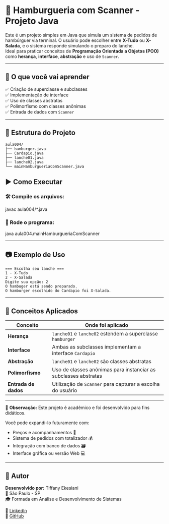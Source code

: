 # 🍔 Hamburgueria com Scanner - Projeto Java

Este é um projeto simples em Java que simula um sistema de pedidos de hambúrguer via terminal. O usuário pode escolher entre **X-Tudo** ou **X-Salada**, e o sistema responde simulando o preparo do lanche.  
Ideal para praticar conceitos de **Programação Orientada a Objetos (POO)** como **herança**, **interface**, **abstração** e uso de `Scanner`.

---

## 🧠 O que você vai aprender

✅ Criação de superclasse e subclasses  
✅ Implementação de interface  
✅ Uso de classes abstratas  
✅ Polimorfismo com classes anônimas  
✅ Entrada de dados com `Scanner`

---
## 📁 Estrutura do Projeto
```
aula004/
├── hamburger.java
├── Cardapio.java
├── lanche01.java
├── lanche02.java
└── mainHamburgueriaComScanner.java
```
## ▶️ Como Executar

### 🛠️ Compile os arquivos:
javac aula004/*.java

### 🧪 Rode o programa:
java aula004.mainHamburgueriaComScanner

---

## 📷 Exemplo de Uso
```
=== Escolha seu lanche ===
1 - X-Tudo
2 - X-Salada
Digite sua opção: 2
O hambuger está sendo preparado.
O hamburger escolhido do Cardapio foi X-Salada.
```

---

## 🧱 Conceitos Aplicados

| Conceito         | Onde foi aplicado                                                   |
|------------------|---------------------------------------------------------------------|
| **Herança**       | `lanche01` e `lanche02` estendem a superclasse `hamburger`         |
| **Interface**     | Ambas as subclasses implementam a interface `Cardapio`             |
| **Abstração**     | `lanche01` e `lanche02` são classes abstratas                     |
| **Polimorfismo**  | Uso de classes anônimas para instanciar as subclasses abstratas    |
| **Entrada de dados** | Utilização de `Scanner` para capturar a escolha do usuário        |

---

💬 **Observação:**
Este projeto é acadêmico e foi desenvolvido para fins didáticos.  

Você pode expandi-lo futuramente com:

- Preços e acompanhamentos 🍟  
- Sistema de pedidos com totalizador 💰  
- Integração com banco de dados 🗃️  
- Interface gráfica ou versão Web 💻

---

## 🚀 Autor

**Desenvolvido por:** Tiffany Ekesiani  
📍 São Paulo - SP  
🎓 Formada em Análise e Desenvolvimento de Sistemas  

🔗 [LinkedIn](https://linkedin.com/in/tiffany-ekesiani)  
🔗 [GitHub](https://github.com/TiffanyEkesiani)
